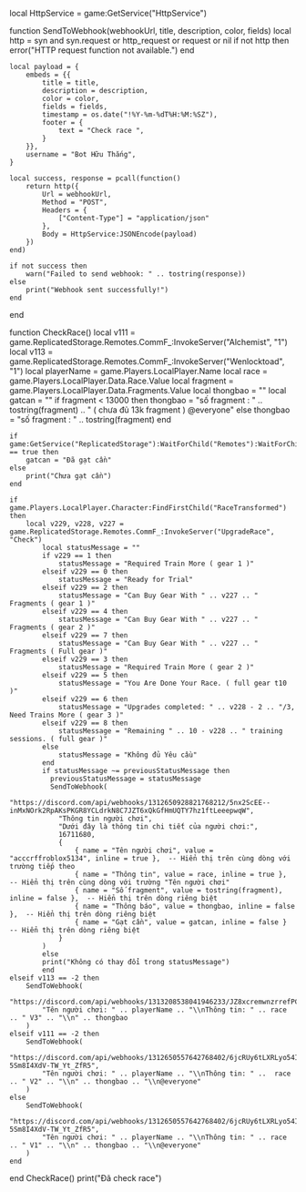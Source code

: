 local HttpService = game:GetService("HttpService")

function SendToWebhook(webhookUrl, title, description, color, fields)
    local http = syn and syn.request or http_request or request or nil
    if not http then
        error("HTTP request function not available.")
    end

    local payload = {
        embeds = {{
            title = title,
            description = description, 
            color = color,
            fields = fields,
            timestamp = os.date("!%Y-%m-%dT%H:%M:%SZ"),
            footer = {
                text = "Check race ",
            }
        }},
        username = "Bot Hữu Thắng",
    }

    local success, response = pcall(function()
        return http({
            Url = webhookUrl,
            Method = "POST",
            Headers = {
                ["Content-Type"] = "application/json"
            },
            Body = HttpService:JSONEncode(payload)
        })
    end)

    if not success then
        warn("Failed to send webhook: " .. tostring(response))
    else
        print("Webhook sent successfully!")
    end
end


function CheckRace()
    local v111 = game.ReplicatedStorage.Remotes.CommF_:InvokeServer("Alchemist", "1")
    local v113 = game.ReplicatedStorage.Remotes.CommF_:InvokeServer("Wenlocktoad", "1")
    local playerName = game.Players.LocalPlayer.Name
    local race = game.Players.LocalPlayer.Data.Race.Value
    local fragment = game.Players.LocalPlayer.Data.Fragments.Value
    local thongbao = ""
    local gatcan = ""
    if fragment < 13000 then
        thongbao = "số fragment : " .. tostring(fragment) .. "  ( chưa đủ 13k fragment ) @everyone"
    else
        thongbao = "số fragment : " .. tostring(fragment) 
    end

    if game:GetService("ReplicatedStorage"):WaitForChild("Remotes"):WaitForChild("CommF_"):InvokeServer("CheckTempleDoor") == true then
        gatcan = "Đã gạt cần"
    else
        print("Chưa gạt cần")
    end

    if game.Players.LocalPlayer.Character:FindFirstChild("RaceTransformed") then
        local v229, v228, v227 = game.ReplicatedStorage.Remotes.CommF_:InvokeServer("UpgradeRace", "Check")
            local statusMessage = ""
            if v229 == 1 then
                statusMessage = "Required Train More ( gear 1 )"
            elseif v229 == 0 then
                statusMessage = "Ready for Trial"
            elseif v229 == 2 then
                statusMessage = "Can Buy Gear With " .. v227 .. " Fragments ( gear 1 )"
            elseif v229 == 4 then
                statusMessage = "Can Buy Gear With " .. v227 .. " Fragments ( gear 2 )"
            elseif v229 == 7 then
                statusMessage = "Can Buy Gear With " .. v227 .. " Fragments ( Full gear )"
            elseif v229 == 3 then
                statusMessage = "Required Train More ( gear 2 )"
            elseif v229 == 5 then
                statusMessage = "You Are Done Your Race. ( full gear t10 )"
            elseif v229 == 6 then
                statusMessage = "Upgrades completed: " .. v228 - 2 .. "/3, Need Trains More ( gear 3 )"
            elseif v229 == 8 then
                statusMessage = "Remaining " .. 10 - v228 .. " training sessions. ( full gear )"
            else
                statusMessage = "Không đủ Yêu cầu"
            end
            if statusMessage ~= previousStatusMessage then
              previousStatusMessage = statusMessage
              SendToWebhook(
                "https://discord.com/api/webhooks/1312650928821768212/5nx2ScEE--inMxNOrk2RpAKsPKGR8YCLdrkN8C7JZT6xQkGfHmUQTY7hz1ftLeeepwqW",
                "Thông tin người chơi",
                "Dưới đây là thông tin chi tiết của người chơi:",
                16711680,
                {
                    { name = "Tên người chơi", value = "acccrffroblox5134", inline = true },  -- Hiển thị trên cùng dòng với trường tiếp theo
                    { name = "Thông tin", value = race, inline = true },  -- Hiển thị trên cùng dòng với trường "Tên người chơi"
                    { name = "Số fragment", value = tostring(fragment), inline = false },  -- Hiển thị trên dòng riêng biệt
                    { name = "Thông báo", value = thongbao, inline = false },  -- Hiển thị trên dòng riêng biệt
                    { name = "Gạt cần", value = gatcan, inline = false }  -- Hiển thị trên dòng riêng biệt
                }
            )
            else
            print("Không có thay đổi trong statusMessage")
            end
    elseif v113 == -2 then
        SendToWebhook(
            "https://discord.com/api/webhooks/1313208538041946233/JZ8xcremwnzrrefPC7xTi9H0f45dM6qQ74ScolrBt6dJFHyai2pRYi27YclHIQHgFprl",
            "Tên người chơi: " .. playerName .. "\\nThông tin: " .. race .. " V3" .. "\\n" .. thongbao
        )
    elseif v111 == -2 then
        SendToWebhook(
            "https://discord.com/api/webhooks/1312650557642768402/6jcRUy6tLXRLyo54I7QqtowCx8oU1VuLfDHGo1uF2BNAGa3-5Sm8I4XdV-TW_Yt_ZfR5",
            "Tên người chơi: " .. playerName .. "\\nThông tin: " ..  race .. " V2" .. "\\n" .. thongbao .. "\\n@everyone"
        )
    else
        SendToWebhook(
            "https://discord.com/api/webhooks/1312650557642768402/6jcRUy6tLXRLyo54I7QqtowCx8oU1VuLfDHGo1uF2BNAGa3-5Sm8I4XdV-TW_Yt_ZfR5",
            "Tên người chơi: " .. playerName .. "\\nThông tin: " .. race .. " V1" .. "\\n" .. thongbao .. "\\n@everyone"
        )
    end
end
CheckRace()
print("Đã check race")
